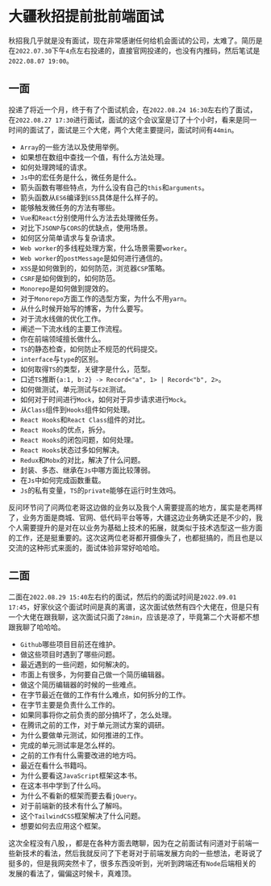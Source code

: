 # 大疆秋招提前批前端面试
秋招我几乎就是没有面试，现在非常感谢任何给机会面试的公司，太难了。简历是在`2022.07.30`下午`4`点左右投递的，直接官网投递的，也没有内推码，然后笔试是`2022.08.07 19:00`。

## 一面
投递了将近一个月，终于有了个面试机会，在`2022.08.24 16:30`左右约了面试，在`2022.08.27 17:30`进行面试，面试的这个会议室是订了十个小时，看来是同一时间的面试了，面试是三个大佬，两个大佬主要提问，面试时间有`44min`。

* `Array`的一些方法以及使用举例。
* 如果想在数组中查找一个值，有什么方法处理。
* 如何处理跨域的请求。
* `Js`中的宏任务是什么，微任务是什么。
* 箭头函数有哪些特点，为什么没有自己的`this`和`arguments`。
* 箭头函数从`ES6`编译到`ES5`具体是什么样子的。
* 能够触发微任务的方法有哪些。
* `Vue`和`React`分别使用什么方法去处理微任务。
* 对比下`JSONP`与`CORS`的优缺点，使用场景。
* 如何区分简单请求与复杂请求。
* `Web worker`的多线程处理方案，什么场景需要`worker`。
* `Web worker`的`postMessage`是如何进行通信的。
* `XSS`是如何做到的，如何防范，浏览器`CSP`策略。
* `CSRF`是如何做到的，如何防范。
* `Monorepo`是如何做到提效的。
* 对于`Monorepo`方面工作的选型方案，为什么不用`yarn`。
* 从什么时候开始写的博客，为什么要写。
* 对于流水线做的优化工作。
* 阐述一下流水线的主要工作流程。
* 你在前端领域擅长做什么。
* `TS`的静态检查，如何防止不规范的代码提交。
* `interface`与`type`的区别。
* 如何取得`TS`的类型，关键字是什么，范型。
* 口述`TS`推断`{a:1, b:2} -> Record<"a", 1> | Record<"b", 2>`。
* 如何做测试，单元测试与`E2E`测试。
* 如何对于时间进行`Mock`，如何对于异步请求进行`Mock`。
* 从`Class`组件到`Hooks`组件如何处理。
* `React Hooks`和`React Class`组件的对比。
* `React Hooks`的优点，拆分。
* `React Hooks`的闭包问题，如何处理。
* `React Hooks`状态过多如何解决。
* `Redux`和`Mobx`的对比，解决了什么问题。
* 封装、多态、继承在`Js`中哪方面比较薄弱。
* 在`Js`中如何完成函数重载。
* `Js`的私有变量，`TS`的`private`能够在运行时生效吗。

反问环节问了问两位老哥这边做的业务以及我个人需要提高的地方，属实是老两样了，业务方面是商城、官网、低代码平台等等，大疆这边业务确实还是不少的，我个人需要提升的是对在以业务为基础上技术的拓展，就类似于技术选型这一些方面的工作，还是挺重要的。这次这两位老哥都开摄像头了，也都挺搞的，而且也是以交流的这种形式来面的，面试体验非常好哈哈哈。

## 二面
二面在`2022.08.29 15:40`左右约的面试，然后约的面试时间是`2022.09.01 17:45`，好家伙这个面试时间是真的离谱，这次面试依然有四个大佬在，但是只有一个大佬在跟我聊，这次面试只面了`28min`，应该是凉了，毕竟第二个大哥都不想跟我聊了哈哈哈。

* `Github`哪些项目目前还在维护。
* 做这些项目时遇到了哪些问题。
* 最近遇到的一些问题，如何解决的。
* 市面上有很多，为何要自己做一个简历编辑器。
* 做这个简历编辑器的时候的一些难点。
* 在字节最近在做的工作有什么难点，如何拆分的工作。
* 在字节主要是负责什么工作的。
* 如果同事将你之前负责的部分搞坏了，怎么处理。
* 在腾讯之前的工作，对于单元测试方案的调研。
* 为什么要做单元测试，如何推进的工作。
* 完成的单元测试率是怎么样的。
* 之前的工作有什么需要改进的地方吗。
* 最近在看什么书籍吗。
* 为什么要看这`JavaScript`框架这本书。
* 在这本书中学到了什么吗。
* 为什么不看新的框架而要去看`jQuery`。
* 对于前端新的技术有什么了解吗。
* 这个`TailwindCSS`框架解决了什么问题。
* 想要如何去应用这个框架。


这次全程没有八股，，都是在各种方面去瞎聊，因为在之前面试有问道对于前端一些新技术的看法，然后我就反问了下老哥对于前端发展方向的一些想法，老哥说了挺多的，但是我网突然卡了，很多东西没听到，光听到跨端还有`Node`后端相关的发展的看法了，偏偏这时候卡，真难顶。
